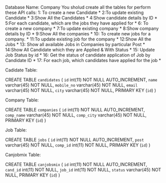 Database Name: Company
You sholud create all the tables for perform these API calls:
1: To create a new Candidate *
2:To update existing Candidate *
3:Show All the Candidates  *
4:Show candidate details by ID  *
5:For each candidate, which are the jobs they have applied for *
6: To create a new company  *
7:To update existing company *
8:Show company details by ID  *
9:Show All the companies  *
10: To create new jobs for a company.  *
11:To update existing job for the company *
12:Show All the Jobs  *
13: Show all available Jobs in Companies by particular Post *
14:Show All Candidate which they are Applied & With Status *
15: Update Job Status by id *
16: Get the status of candidate application of Job by Candidate ID *
17: For each job, which candidates have applied for the job *

Cadidate Table:

CREATE TABLE `candidates` (
  `id` int(11) NOT NULL AUTO_INCREMENT,
  `name` varchar(45) NOT NULL,
  `mobile_no` varchar(45) NOT NULL,
  `email` varchar(45) NOT NULL,
  `city` varchar(45) NOT NULL,
  PRIMARY KEY (`id`)
) 

Company Table:

CREATE TABLE `companies` (
  `id` int(11) NOT NULL AUTO_INCREMENT,
  `comp_name` varchar(45) NOT NULL,
  `comp_city` varchar(45) NOT NULL,
  PRIMARY KEY (`id`)
) 


Job Table:

CREATE TABLE `jobs` (
  `id` int(11) NOT NULL AUTO_INCREMENT,
  `post` varchar(45) NOT NULL,
  `comp_id` int(11) NOT NULL,
  PRIMARY KEY (`id`)
) 



Canjobmix Table:

CREATE TABLE `canjobsmix` (
  `id` int(11) NOT NULL AUTO_INCREMENT,
  `cand_id` int(11) NOT NULL,
  `job_id` int(11) NOT NULL,
  `status` varchar(45) NOT NULL,
  PRIMARY KEY (`id`)
)


